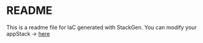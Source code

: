 # README
This is a readme file for IaC generated with StackGen.
You can modify your appStack -> [here](http://main.dev.stackgen.com/appstacks/e9bee56d-6c74-445c-8f26-43333dbd1ae8)
